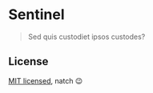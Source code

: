 # Sentinel

> Sed quis custodiet ipsos custodes?

## License

[MIT licensed](LICENSE), natch :wink:
